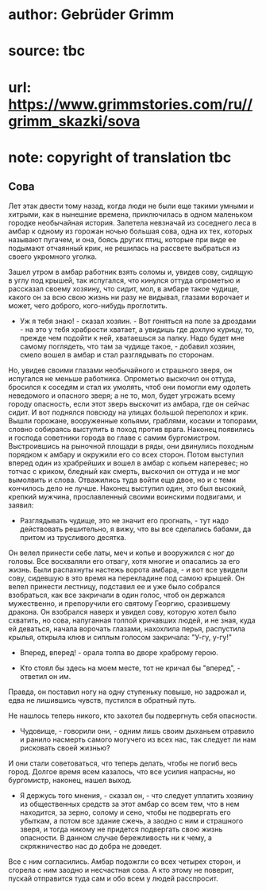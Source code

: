 # author: Gebrüder Grimm
# source: tbc
# url: https://www.grimmstories.com/ru//grimm_skazki/sova
# note: copyright of translation tbc

## Сова 

Лет этак двести тому назад, когда люди не были еще такими умными и
хитрыми, как в нынешние времена, приключилась в одном маленьком городке
необычайная история. Залетела невзначай из соседнего леса в амбар к
одному из горожан ночью большая сова, одна их тех, которых называют
пугачем, и она, боясь других птиц, которые при виде ее подымают
отчаянный крик, не решилась на рассвете выбраться из своего укромного
уголка.

Зашел утром в амбар работник взять соломы и, увидев сову, сидящую в углу
под крышей, так испугался, что кинулся оттуда опрометью и рассказал
своему хозяину, что сидит, мол, в амбаре такое чудище, какого он за всю
свою жизнь ни разу не видывал, глазами ворочает и может, чего доброго,
кого-нибудь проглотить.

- Уж я тебя знаю! - сказал хозяин. - Вот гоняться на поле за дроздами -
на это у тебя храбрости хватает, а увидишь где дохлую курицу, то, прежде
чем подойти к ней, хватаешься за палку. Надо будет мне самому поглядеть,
что там за чудище такое, - добавил хозяин, смело вошел в амбар и стал
разглядывать по сторонам.

Но, увидев своими глазами необычайного и страшного зверя, он испугался
не меньше работника. Опрометью выскочил он оттуда, бросился к соседям и
стал их умолять, чтоб они помогли ему одолеть неведомого и опасного
зверя; а не то, мол, будет угрожать всему городу опасность, если этот
зверь выскочит из амбара, где он сейчас сидит. И вот поднялся повсюду на
улицах большой переполох и крик. Вышли горожане, вооруженные копьями,
граблями, косами и топорами, словно собираясь выступить в поход против
врага. Наконец появились и господа советники города во главе с самим
бургомистром. Выстроившись на рыночной площади в ряды, они двинулись
походным порядком к амбару и окружили его со всех сторон. Потом выступил
вперед один из храбрейших и вошел в амбар с копьем наперевес; но тотчас
с криком, бледный как смерть, выскочил он оттуда и не мог вымолвить и
слова. Отважились туда войти еще двое, но и с теми кончилось дело не
лучше. Наконец выступил один, это был высокий, крепкий мужчина,
прославленный своими воинскими подвигами, и заявил:

- Разглядывать чудище, это не значит его прогнать, - тут надо
действовать решительно, я вижу, что вы все сделались бабами, да притом
из трусливого десятка.

Он велел принести себе латы, меч и копье и вооружился с ног до головы.
Все восхваляли его отвагу, хотя многие и опасались за его жизнь. Были
распахнуты настежь ворота амбара, - и вот все увидели сову, сидевшую в
это время на перекладине под самою крышей. Он велел принести лестницу,
подставил ее и уже было собрался взобраться, как все закричали в один
голос, чтоб он держался мужественно, и препоручили его святому Георгию,
сразившему дракона. Он взобрался наверх и увидел сову, которую хотел
было схватить, но сова, напуганная толпой кричавших людей, и не зная,
куда ей деваться, начала ворочать глазами, нахохлила перья, распустила
крылья, открыла клюв и сиплым голосом закричала: "У-гу, у-гу!"

- Вперед, вперед! - орала толпа во дворе храброму герою.

- Кто стоял бы здесь на моем месте, тот не кричал бы "вперед", -
ответил он им.

Правда, он поставил ногу на одну ступеньку повыше, но задрожал и, едва
не лишившись чувств, пустился в обратный путь.

Не нашлось теперь никого, кто захотел бы подвергнуть себя опасности.

- Чудовище, - говорили они, - одним лишь своим дыханьем отравило и
ранило насмерть самого могучего из всех нас, так следует ли нам
рисковать своей жизнью?

И они стали советоваться, что теперь делать, чтобы не погиб весь город.
Долгое время всем казалось, что все усилия напрасны, но бургомистр,
наконец, нашел выход.

- Я держусь того мнения, - сказал он, - что следует уплатить хозяину из
общественных средств за этот амбар со всем тем, что в нем находится, за
зерно, солому и сено, чтобы не подвергать его убыткам, а потом все
здание сжечь, а заодно с ним и страшного зверя, и тогда никому не
придется подвергать свою жизнь опасности. В данном случае бережливость
ни к чему, а скряжничество нас до добра не доведет.

Все с ним согласились. Амбар подожгли со всех четырех сторон, и сгорела
с ним заодно и несчастная сова. А кто этому не поверит, пускай
отправится туда сам и обо всем у людей расспросит.
